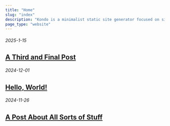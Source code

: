 ```yaml
---
title: "Home"
slug: "index"
description: "Kondo is a minimalist static site generator focused on simplicity and ease of use. Create clean, fast websites with no dependencies or clutter."
page_type: "website"
---
```


###### 2025-1-15

## [A Third and Final Post](final.html)

###### 2024-12-01

## [Hello, World!](hello.html)

###### 2024-11-26

## [A Post About All Sorts of Stuff](slug.html)
